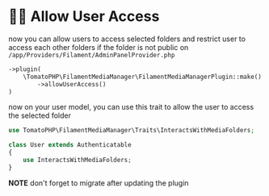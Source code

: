 # 🦸‍♂️ Allow User Access

now you can allow users to access selected folders and restrict user to access each other folders if the folder is not public on `/app/Providers/Filament/AdminPanelProvider.php`

```php
->plugin(
    \TomatoPHP\FilamentMediaManager\FilamentMediaManagerPlugin::make()
        ->allowUserAccess()
)
```

now on your user model, you can use this trait to allow the user to access the selected folder

```php
use TomatoPHP\FilamentMediaManager\Traits\InteractsWithMediaFolders;

class User extends Authenticatable
{
    use InteractsWithMediaFolders;
}
```

**NOTE** don't forget to migrate after updating the plugin
